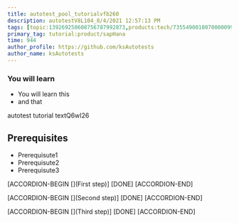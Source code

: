 ```yaml
---
title: autotest_pool_tutorialvfb260
description: autotestV8L104_8/4/2021 12:57:13 PM
tags: [topic:139269250608756787992873,products:tech/73554900100700000996,tutorial:experience/advanced]
primary_tag: tutorial:product/sapHana
time: 944
author_profile: https://github.com/ksAutotests
author_name: ksAutotests
---
```

### You will learn
- You will learn this
- and that

autotest tutorial textQ6wI26

## Prerequisites
- Prerequisute1
- Prerequisute2
- Prerequisute3

[ACCORDION-BEGIN [](First step)]
[DONE]
[ACCORDION-END]

[ACCORDION-BEGIN [](Second step)]
[DONE]
[ACCORDION-END]

[ACCORDION-BEGIN [](Third step)]
[DONE]
[ACCORDION-END]

